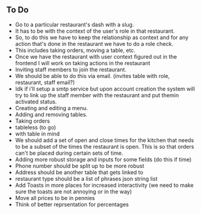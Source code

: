 ## To Do
- Go to a particular restaurant's dash with a slug.
 - It has to be with the context of the user's role in that restaurant. 
 - So, to do this we have to keep the relationship as context and for any action that's done in the restaurant we have to do a role check.
  - This includes taking orders, moving a table, etc. 
- Once we have the restaurant with user context figured out in the frontend I will work on taking actions in the restaurant
 - Inviting staff members to join the restaurant.
  - We should be able to do this via email. (invites table with role, restaurant, staff email?)
  - Idk if i'll setup a smtp service but upon account creation the system will try to link up the staff member with the restaurant and put themin activated status.
 - Creating and editing a menu.
 - Adding and removing tables.
 - Taking orders
  - tableless (to go)
  - with table in mind
 - We should add a set of open and close times for the kitchen that needs to be a subset of the times the restaurant is open. This is so that orders can't be placed during certain sets of time.
- Adding more robust storage and inputs for some fields (do this if time)
 - Phone number should be split up to be more robust
 - Address should be another table that gets linked to
 - restaurant type should be a list of phrases json string list
- Add Toasts in more places for increased interactivity (we need to make sure the toasts are not annoying or in the way)
- Move all prices to be in pennies
- Think of better reprsentation for percentages
